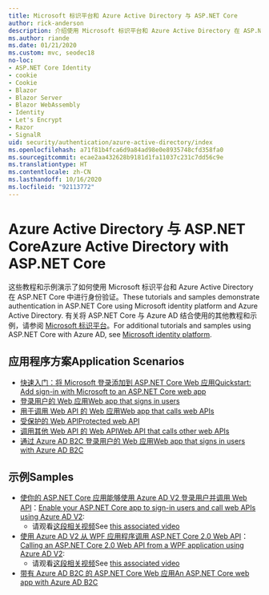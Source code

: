 ```yaml
---
title: Microsoft 标识平台和 Azure Active Directory 与 ASP.NET Core
author: rick-anderson
description: 介绍使用 Microsoft 标识平台和 Azure Active Directory 在 ASP.NET Core 对 Web 应用和 API 进行身份验证的相关主题。
ms.author: riande
ms.date: 01/21/2020
ms.custom: mvc, seodec18
no-loc:
- ASP.NET Core Identity
- cookie
- Cookie
- Blazor
- Blazor Server
- Blazor WebAssembly
- Identity
- Let's Encrypt
- Razor
- SignalR
uid: security/authentication/azure-active-directory/index
ms.openlocfilehash: a71f81b4fca6d9a84ad98e0e8935748cfd358fa0
ms.sourcegitcommit: ecae2aa432628b9181d1fa11037c231c7dd56c9e
ms.translationtype: HT
ms.contentlocale: zh-CN
ms.lasthandoff: 10/16/2020
ms.locfileid: "92113772"
---
```

# <a name="azure-active-directory-with-aspnet-core"></a><span data-ttu-id="1057d-103">Azure Active Directory 与 ASP.NET Core</span><span class="sxs-lookup"><span data-stu-id="1057d-103">Azure Active Directory with ASP.NET Core</span></span>

<span data-ttu-id="1057d-104">这些教程和示例演示了如何使用 Microsoft 标识平台和 Azure Active Directory 在 ASP.NET Core 中进行身份验证。</span><span class="sxs-lookup"><span data-stu-id="1057d-104">These tutorials and samples demonstrate authentication in ASP.NET Core using Microsoft identity platform and Azure Active Directory.</span></span> <span data-ttu-id="1057d-105">有关将 ASP.NET Core 与 Azure AD 结合使用的其他教程和示例，请参阅 [Microsoft 标识平台](/azure/active-directory/develop/)。</span><span class="sxs-lookup"><span data-stu-id="1057d-105">For additional tutorials and samples using ASP.NET Core with Azure AD, see [Microsoft identity platform](/azure/active-directory/develop/).</span></span>

## <a name="application-scenarios"></a><span data-ttu-id="1057d-106">应用程序方案</span><span class="sxs-lookup"><span data-stu-id="1057d-106">Application Scenarios</span></span>

* [<span data-ttu-id="1057d-107">快速入门：将 Microsoft 登录添加到 ASP.NET Core Web 应用</span><span class="sxs-lookup"><span data-stu-id="1057d-107">Quickstart: Add sign-in with Microsoft to an ASP.NET Core web app</span></span>](/azure/active-directory/develop/quickstart-v2-aspnet-core-webapp)
* [<span data-ttu-id="1057d-108">登录用户的 Web 应用</span><span class="sxs-lookup"><span data-stu-id="1057d-108">Web app that signs in users</span></span>](/azure/active-directory/develop/scenario-web-app-sign-user-overview?tabs=aspnetcore)
* [<span data-ttu-id="1057d-109">用于调用 Web API 的 Web 应用</span><span class="sxs-lookup"><span data-stu-id="1057d-109">Web app that calls web APIs</span></span>](/azure/active-directory/develop/scenario-web-app-call-api-overview)
* [<span data-ttu-id="1057d-110">受保护的 Web API</span><span class="sxs-lookup"><span data-stu-id="1057d-110">Protected web API</span></span>](/azure/active-directory/develop/scenario-protected-web-api-overview)
* [<span data-ttu-id="1057d-111">调用其他 Web API 的 Web API</span><span class="sxs-lookup"><span data-stu-id="1057d-111">Web API that calls other web APIs</span></span>](/azure/active-directory/develop/scenario-web-api-call-api-overview)
* [<span data-ttu-id="1057d-112">通过 Azure AD B2C 登录用户的 Web 应用</span><span class="sxs-lookup"><span data-stu-id="1057d-112">Web app that signs in users with Azure AD B2C</span></span>](xref:security/authentication/azure-ad-b2c)

## <a name="samples"></a><span data-ttu-id="1057d-113">示例</span><span class="sxs-lookup"><span data-stu-id="1057d-113">Samples</span></span>

* <span data-ttu-id="1057d-114">[使你的 ASP.NET Core 应用能够使用 Azure AD V2 登录用户并调用 Web API](/samples/azure-samples/active-directory-aspnetcore-webapp-openidconnect-v2/enable-webapp-signin/)：</span><span class="sxs-lookup"><span data-stu-id="1057d-114">[Enable your ASP.NET Core app to sign-in users and call web APIs using Azure AD V2](/samples/azure-samples/active-directory-aspnetcore-webapp-openidconnect-v2/enable-webapp-signin/):</span></span> 
  * <span data-ttu-id="1057d-115">请观看[这段相关视频](https://channel9.msdn.com/Events/Build/2018/THR5001)</span><span class="sxs-lookup"><span data-stu-id="1057d-115">See [this associated video](https://channel9.msdn.com/Events/Build/2018/THR5001)</span></span>
* <span data-ttu-id="1057d-116">[使用 Azure AD V2 从 WPF 应用程序调用 ASP.NET Core 2.0 Web API](/samples/azure-samples/active-directory-dotnet-native-aspnetcore-v2/calling-an-aspnet-core-web-api-from-a-wpf-application-using-azure-ad-v2/)：</span><span class="sxs-lookup"><span data-stu-id="1057d-116">[Calling an ASP.NET Core 2.0 Web API from a WPF application using Azure AD V2](/samples/azure-samples/active-directory-dotnet-native-aspnetcore-v2/calling-an-aspnet-core-web-api-from-a-wpf-application-using-azure-ad-v2/):</span></span> 
  * <span data-ttu-id="1057d-117">请观看[这段相关视频](https://channel9.msdn.com/Events/Build/2018/THR5000)</span><span class="sxs-lookup"><span data-stu-id="1057d-117">See [this associated video](https://channel9.msdn.com/Events/Build/2018/THR5000)</span></span>
* [<span data-ttu-id="1057d-118">带有 Azure AD B2C 的 ASP.NET Core Web 应用</span><span class="sxs-lookup"><span data-stu-id="1057d-118">An ASP.NET Core web app with Azure AD B2C</span></span>](/samples/azure-samples/active-directory-b2c-dotnetcore-webapp/an-aspnet-core-web-app-with-azure-ad-b2c/)
